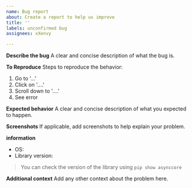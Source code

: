```yaml
---
name: Bug report
about: Create a report to help us improve
title: ''
labels: unconfirmed bug
assignees: xXenvy

---
```


**Describe the bug**
A clear and concise description of what the bug is.

**To Reproduce**
Steps to reproduce the behavior:
1. Go to '...'
2. Click on '....'
3. Scroll down to '....'
4. See error

**Expected behavior**
A clear and concise description of what you expected to happen.

**Screenshots**
If applicable, add screenshots to help explain your problem.

**information**
 - OS: 
 - Library version:
> You can check the version of the library using `pip show asynccore`

**Additional context**
Add any other context about the problem here.
